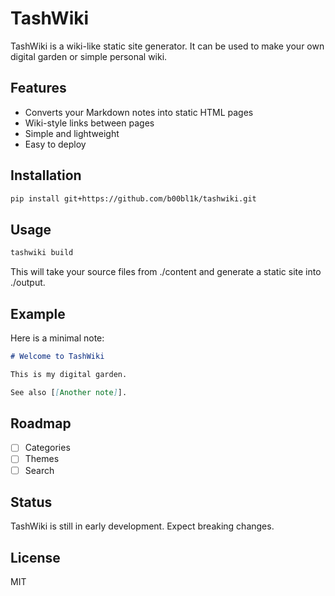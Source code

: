 # TashWiki

TashWiki is a wiki-like static site generator. It can be used to make your own
digital garden or simple personal wiki.

## Features

- Converts your Markdown notes into static HTML pages
- Wiki-style links between pages
- Simple and lightweight
- Easy to deploy

## Installation

```bash
pip install git+https://github.com/b00bl1k/tashwiki.git
```

## Usage

```bash
tashwiki build
```

This will take your source files from ./content and generate a static site
into ./output.

## Example

Here is a minimal note:

```markdown
# Welcome to TashWiki

This is my digital garden.

See also [[Another note]].
```

## Roadmap

- [ ] Categories
- [ ] Themes
- [ ] Search

## Status

TashWiki is still in early development. Expect breaking changes.

## License

MIT
